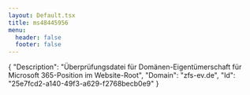 ```yaml
---
layout: Default.tsx
title: ms48445956
menu:
  header: false
  footer: false
---
```



{ "Description": "Überprüfungsdatei für Domänen-Eigentümerschaft für Microsoft 365-Position im Website-Root", "Domain": "zfs-ev.de", "Id": "25e7fcd2-a140-49f3-a629-f2768becb0e9" }
